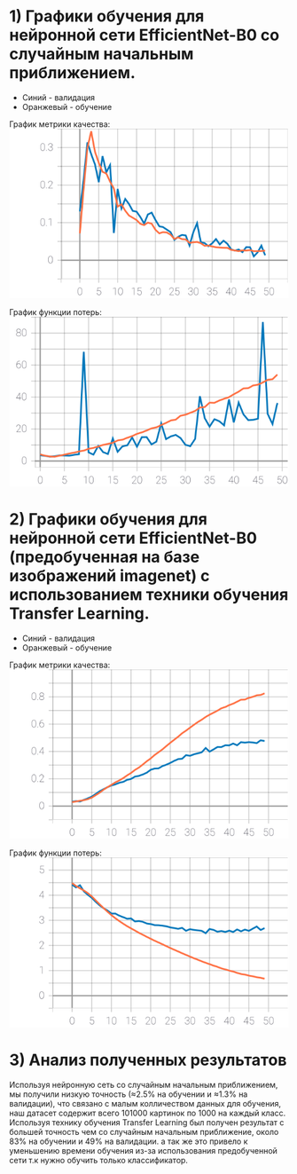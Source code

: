 # 1) Графики обучения для нейронной сети EfficientNet-B0 со случайным начальным приближением.
 
  - Синий - валидация
  - Оранжевый - обучение
  
   График метрики качества:
   ![SVG example](./epoch_categorical_accuracy_1.svg)

  График функции потерь:
   ![SVG example](./epoch_loss_1.svg)

# 2) Графики обучения для нейронной сети EfficientNet-B0 (предобученная на базе изображений imagenet) с использованием техники обучения Transfer Learning.
  
  - Синий - валидация
  - Оранжевый - обучение
  
   График метрики качества:
   ![SVG example](./epoch_categorical_accuracy_2.svg)

   График функции потерь:
   ![SVG example](./epoch_loss_2.svg)


# 3) Анализ полученных результатов

   Используя нейронную сеть со случайным начальным приближением, мы получили низкую точность (≈2.5% на обучении и ≈1.3% на валидации), что связано с малым колличеством данных для обучения, наш датасет содержит всего 101000 картинок по 1000 на каждый класс. Используя технику обучения Transfer Learning был получен результат с большей точность чем со случайным начальным приближение, около 83% на обучении и 49% на валидации. а так же это привело к уменьшению времени обучения из-за использования предобученной сети т.к нужно обучить только классификатор.
